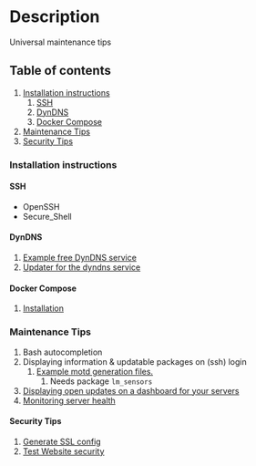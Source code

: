 # Description

Universal maintenance tips

## Table of contents

1. [Installation instructions](#installation-instructions)
    1. [SSH](#ssh)
    1. [DynDNS](#dyndns)
    1. [Docker Compose](#docker-compose)
1. [Maintenance Tips](#maintenance-tips)
1. [Security Tips](#security-tips)

### Installation instructions

#### SSH

- OpenSSH
- Secure_Shell

#### DynDNS

1. [Example free DynDNS service](https://freedns.afraid.org/)
1. [Updater for the dyndns service](examples/dyndns)

#### Docker Compose

1. [Installation](https://docs.docker.com/compose/)

### Maintenance Tips

1. Bash autocompletion
1. Displaying information & updatable packages on (ssh) login
    1. [Example motd generation files.](examples/motd)
        1. Needs package `lm_sensors`
1. [Displaying open updates on a dashboard for your servers](https://github.com/furlongm/patchman)
1. [Monitoring server health](https://github.com/mikaku/Monitorix)

#### Security Tips

1. [Generate SSL config](https://ssl-config.mozilla.org/)
1. [Test Website security](https://www.ssllabs.com/ssltest/)
